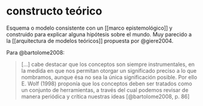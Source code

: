 # constructo teórico
Esquema o modelo consistente con un [[marco epistemológico]] y construido para explicar alguna hipótesis sobre el mundo. Muy parecido a la [[arquitectura de modelos teóricos]] propuesta por @giere2004.

Para @bartolome2008:

>\[...\] cabe destacar que los conceptos son siempre instrumentales, en la medida en que nos permitan otorgar un significado preciso a lo que nombramos, aunque ésa no sea la única significación posible. Por ello E. Wolf (1998) proponía que los conceptos deben ser tratados como un conjunto de herramientas, a través del cual podemos revisar de manera periódica y crítica nuestras ideas [@bartolome2008, p. 86]
